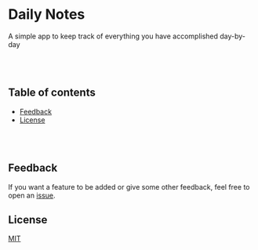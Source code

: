 # Daily Notes

A simple app to keep track of everything you have accomplished day-by-day

<br><br>

## Table of contents

- [Feedback](#feedback)
- [License](#license)

<br><br>

## Feedback

If you want a feature to be added or give some other feedback, feel free to open an [issue](https://github.com/Potentii/Daily-Notes/issues).

## License
[MIT](LICENSE.txt)

